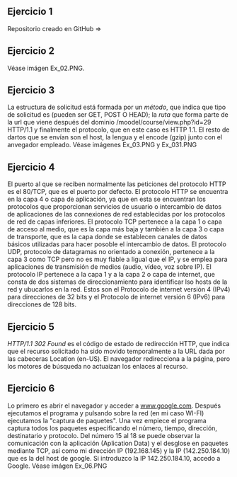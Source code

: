 ## Ejercicio 1
Repositorio creado en GitHub => 

## Ejercicio 2
Véase imágen Ex_02.PNG.

## Ejercicio 3
La estructura de solicitud está formada por un *_método_*, que indica que tipo de solicitud es (pueden ser GET, POST O HEAD); la *_ruta_* que forma parte de la url que viene después del dominio /moodel/course/view.php?id=29 HTTP/1.1 y finalmente el protocolo, que en este caso es HTTP 1.1.
El resto de dartos que se envían son el host, la lengua y el encode (gzip) junto con el anvegador empleado.
Véase imágenes Ex_03.PNG y Ex_031.PNG

## Ejercicio 4 
El puerto al que se reciben normalmente las peticiones del protocolo HTTP es el 80/TCP, que es el puerto por defecto.
El protocolo HTTP se encuentra en la capa 4 o capa de aplicación, ya que en esta se encuentran los protocolos que proporcionan servicios de usuario o intercambio de datos de aplicaciones de las connexiones de red establecidas por los protocolos de red de capas inferiores. 
El protocolo TCP pertenece a la capa 1 o capa de acceso al medio, que es la capa más baja y también a la capa 3 o capa de transporte, que es la capa donde se establecen canales de datos básicos utilizadas para hacer posoble el intercambio de datos.
El protocolo UDP, protocolo de datagramas no orientado a conexión, pertenece a la capa 3 como TCP pero no es muy fiable a ligual que el IP, y se emplea para aplicaciones de transmisión de medios (audio, vídeo, voz sobre IP). 
El protocolo IP pertenece a la capa 1 y a la capa 2 o capa de internet, que consta de dos sistemas de direccionamiento para identificar lso hosts de la red y ubucarlos en la red. Estos son el Protocolo de internet versión 4 (IPv4) para direcciones de 32 bits y el Protocolo de internet versión 6 (IPv6) para direcciones de 128 bits. 

## Ejercicio 5
*HTTP/1.1 302 Found* es el código de estado de redirección HTTP, que indica que el recurso solicitado ha sido movido temporalmente a la URL dada por las cabeceras Location (en-US). El navegador redirecciona a la página, pero los motores de búsqueda no actuaizan los enlaces al recurso.

## Ejercicio 6
Lo primero es abrir el navegador y acceder a www.google.com. Después ejecutamos el programa y pulsando sobre la red (en mi caso WI-FI) ejecutamos la "captura de paquetes". Una vez empiece el programa captura todos los paquetes especificando el número, tiempo, dirección, destinatario y protocolo. 
Del número 15 al 18 se puede observar la comunicación con la aplicación (Aplication Data) y el desglose en paquetes mediante TCP, así como mi dirección IP (192.168.145) y la IP (142.250.184.10) que es la del host de google. Si introduzco la IP 142.250.184.10, accedo a Google.
Véase imágen Ex_06.PNG
